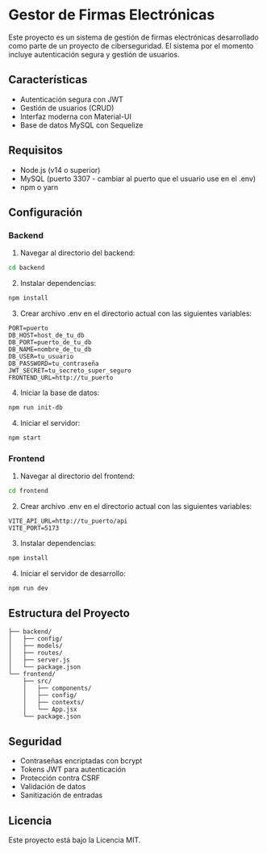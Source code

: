 # Gestor de Firmas Electrónicas

Este proyecto es un sistema de gestión de firmas electrónicas desarrollado como parte de un proyecto de ciberseguridad. El sistema por el momento incluye autenticación segura y gestión de usuarios.

## Características

- Autenticación segura con JWT
- Gestión de usuarios (CRUD)
- Interfaz moderna con Material-UI
- Base de datos MySQL con Sequelize

## Requisitos

- Node.js (v14 o superior)
- MySQL (puerto 3307 - cambiar al puerto que el usuario use en el .env)
- npm o yarn

## Configuración

### Backend

1. Navegar al directorio del backend:
```bash
cd backend
```

2. Instalar dependencias:
```bash
npm install
```

3. Crear archivo .env en el directorio actual con las siguientes variables:
```
PORT=puerto
DB_HOST=host_de_tu_db
DB_PORT=puerto_de_tu_db
DB_NAME=nombre_de_tu_db
DB_USER=tu_usuario
DB_PASSWORD=tu_contraseña
JWT_SECRET=tu_secreto_super_seguro
FRONTEND_URL=http://tu_puerto
```

4. Iniciar la base de datos:
```bash
npm run init-db
```

4. Iniciar el servidor:
```bash
npm start
```

### Frontend

1. Navegar al directorio del frontend:
```bash
cd frontend
```

2. Crear archivo .env en el directorio actual con las siguientes variables:
```
VITE_API_URL=http://tu_puerto/api
VITE_PORT=5173
```

3. Instalar dependencias:
```bash
npm install
```

4. Iniciar el servidor de desarrollo:
```bash
npm run dev
```

## Estructura del Proyecto

```
├── backend/
│   ├── config/
│   ├── models/
│   ├── routes/
│   ├── server.js
│   └── package.json
└── frontend/
    ├── src/
    │   ├── components/
    │   ├── config/
    │   ├── contexts/
    │   └── App.jsx
    └── package.json
```

## Seguridad

- Contraseñas encriptadas con bcrypt
- Tokens JWT para autenticación
- Protección contra CSRF
- Validación de datos
- Sanitización de entradas

## Licencia

Este proyecto está bajo la Licencia MIT. 
